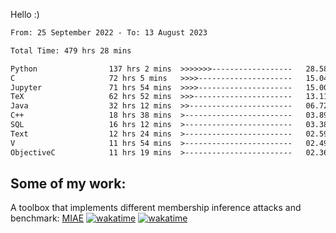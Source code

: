 Hello :)


<!--START_SECTION:waka-->

```txt
From: 25 September 2022 - To: 13 August 2023

Total Time: 479 hrs 28 mins

Python                137 hrs 2 mins  >>>>>>>------------------   28.58 %
C                     72 hrs 5 mins   >>>>---------------------   15.04 %
Jupyter               71 hrs 54 mins  >>>>---------------------   15.00 %
TeX                   62 hrs 52 mins  >>>----------------------   13.11 %
Java                  32 hrs 12 mins  >>-----------------------   06.72 %
C++                   18 hrs 38 mins  >------------------------   03.89 %
SQL                   16 hrs 12 mins  >------------------------   03.38 %
Text                  12 hrs 24 mins  >------------------------   02.59 %
V                     11 hrs 54 mins  >------------------------   02.49 %
ObjectiveC            11 hrs 19 mins  >------------------------   02.36 %
```

<!--END_SECTION:waka-->

## Some of my work: 

A toolbox that implements different membership inference attacks and benchmark: [MIAE](https://github.com/RPI-DSPlab) [![wakatime](https://wakatime.com/badge/user/18ac89f5-baf8-49e6-a5ee-d9272435ce3a/project/3e6541fd-578f-4d9d-9080-f2a42b2d10e1.svg)](https://wakatime.com/badge/user/18ac89f5-baf8-49e6-a5ee-d9272435ce3a/project/3e6541fd-578f-4d9d-9080-f2a42b2d10e1) [![wakatime](https://wakatime.com/badge/user/18ac89f5-baf8-49e6-a5ee-d9272435ce3a/project/5d5826e9-c6d6-4d86-8b00-0d1608c5f167.svg)](https://wakatime.com/badge/user/18ac89f5-baf8-49e6-a5ee-d9272435ce3a/project/5d5826e9-c6d6-4d86-8b00-0d1608c5f167)
